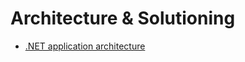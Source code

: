 
# Architecture & Solutioning

* [.NET application architecture](https://www.microsoft.com/net/learn/architecture)
